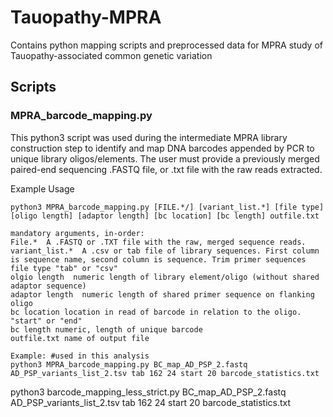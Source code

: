 # Tauopathy-MPRA
Contains python mapping scripts and preprocessed data for MPRA study of Tauopathy-associated common genetic variation

## Scripts
### MPRA_barcode_mapping.py

This python3 script was used during the intermediate MPRA library construction step to identify and map DNA barcodes appended by PCR to unique library oligos/elements. The user must provide a previously merged paired-end sequencing .FASTQ file, or .txt file with the raw reads extracted.

Example Usage
```
python3 MPRA_barcode_mapping.py [FILE.*/] [variant_list.*] [file type] [oligo length] [adaptor length] [bc location] [bc length] outfile.txt

mandatory arguments, in-order:
File.*  A .FASTQ or .TXT file with the raw, merged sequence reads.
variant_list.*  A .csv or tab file of library sequences. First column is sequence name, second column is sequence. Trim primer sequences
file type "tab" or "csv"
olgio length  numeric length of library element/oligo (without shared adaptor sequence)
adaptor length  numeric length of shared primer sequence on flanking oligo
bc location location in read of barcode in relation to the oligo. "start" or "end"
bc length numeric, length of unique barcode
outfile.txt name of output file

Example: #used in this analysis
python3 MPRA_barcode_mapping.py BC_map_AD_PSP_2.fastq AD_PSP_variants_list_2.tsv tab 162 24 start 20 barcode_statistics.txt

```


python3 barcode_mapping_less_strict.py BC_map_AD_PSP_2.fastq AD_PSP_variants_list_2.tsv tab 162 24 start 20 barcode_statistics.txt
